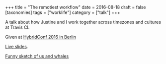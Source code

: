 +++
title = "The remotiest workflow"
date = 2016-08-18
draft = false
[taxonomies]
tags = ["worklife"]
category = ["talk"]
+++

A talk about how Justine and I work together across timezones and cultures at Travis CI.

Given at [HybridConf 2016 in Berlin](https://hybridconf.net/schedule)

[Live slides](https://lislis.de/talks/remotiest/#/).

[Funny sketch of us and whales](https://twitter.com/taomodachi/status/766389321440133120)

